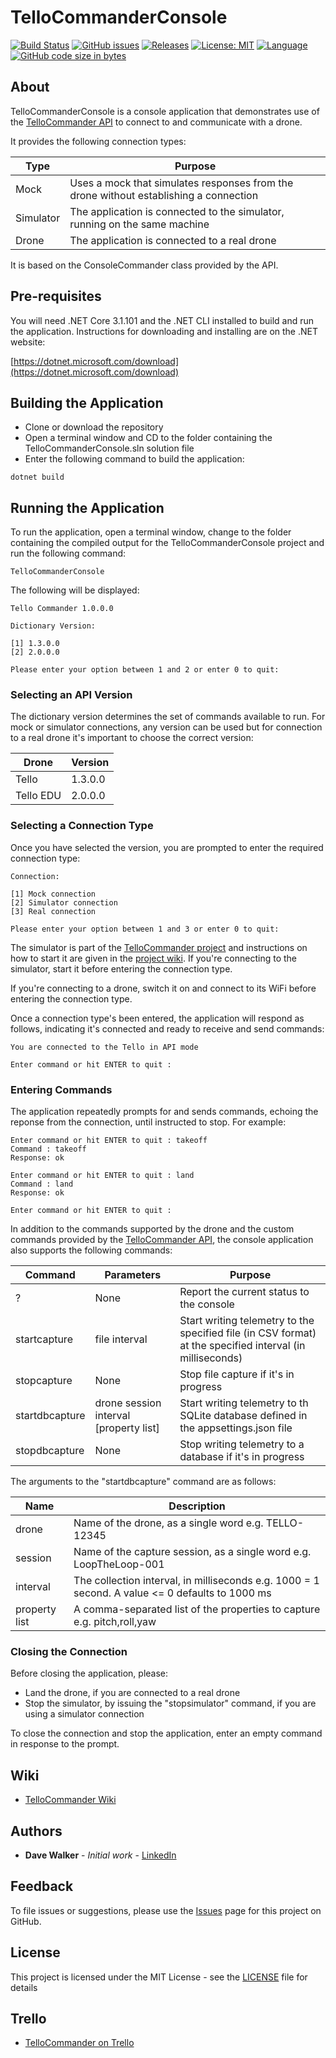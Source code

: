 # TelloCommanderConsole

[![Build Status](https://github.com/davewalker5/TelloCommanderConsole/workflows/.NET%20Core%20CI%20Build/badge.svg)](https://github.com/davewalker5/TelloCommanderConsole/actions)
[![GitHub issues](https://img.shields.io/github/issues/davewalker5/TelloCommanderConsole)](https://github.com/davewalker5/TelloCommander/issues)
[![Releases](https://img.shields.io/github/v/release/davewalker5/TelloCommanderConsole.svg?include_prereleases)](https://github.com/davewalker5/TelloCommanderConsole/releases)
[![License: MIT](https://img.shields.io/badge/License-MIT-blue.svg)](https://github.com/davewalker5/TelloCommanderConsole/blob/master/LICENSE)
[![Language](https://img.shields.io/badge/language-c%23-blue.svg)](https://github.com/davewalker5/TelloCommanderConsole/)
[![GitHub code size in bytes](https://img.shields.io/github/languages/code-size/davewalker5/TelloCommanderConsole)](https://github.com/davewalker5/TelloCommanderConsole/)

## About

TelloCommanderConsole is a console application that demonstrates use of the [TelloCommander API](https://github.com/davewalker5/TelloCommander) to connect to and communicate with a drone.

It provides the following connection types:

| Type | Purpose |
| --- | --- |
| Mock | Uses a mock that simulates responses from the drone without establishing a connection |
| Simulator | The application is connected to the simulator, running on the same machine |
| Drone | The application is connected to a real drone |

It is based on the ConsoleCommander class provided by the API.

## Pre-requisites

You will need .NET Core 3.1.101 and the .NET CLI installed to build and run the application. Instructions for downloading and installing are on the .NET website:

[https://dotnet.microsoft.com/download](https://dotnet.microsoft.com/download)

## Building the Application

* Clone or download the repository
* Open a terminal window and CD to the folder containing the TelloCommanderConsole.sln solution file
* Enter the following command to build the application:

```
dotnet build
```

## Running the Application

To run the application, open a terminal window, change to the folder containing the compiled output for the TelloCommanderConsole project and run the following command:

```
TelloCommanderConsole
```

The following will be displayed:

```
Tello Commander 1.0.0.0

Dictionary Version:

[1] 1.3.0.0
[2] 2.0.0.0

Please enter your option between 1 and 2 or enter 0 to quit:
```

### Selecting an API Version

The dictionary version determines the set of commands available to run. For mock or simulator connections, any version can be used but for connection to a real drone it's important to choose the correct version:

| Drone | Version |
|  --- | --- |
| Tello | 1.3.0.0 |
| Tello EDU | 2.0.0.0 |

### Selecting a Connection Type

Once you have selected the version, you are prompted to enter the required connection type:

```
Connection:

[1] Mock connection
[2] Simulator connection
[3] Real connection

Please enter your option between 1 and 3 or enter 0 to quit:
```

The simulator is part of the [TelloCommander project](https://github.com/davewalker5/TelloCommander) and instructions on how to start it are given in the [project wiki](https://github.com/davewalker5/TelloCommander/wiki/Home). If you're connecting to the simulator, start it before entering the connection type.

If you're connecting to a drone, switch it on and connect to its WiFi before entering the connection type.

Once a connection type's been entered, the application will respond as follows, indicating it's connected and ready to receive and send commands:

```
You are connected to the Tello in API mode

Enter command or hit ENTER to quit :
```

### Entering Commands

The application repeatedly prompts for and sends commands, echoing the reponse from the connection, until instructed to stop. For example:

```
Enter command or hit ENTER to quit : takeoff
Command : takeoff
Response: ok

Enter command or hit ENTER to quit : land
Command : land
Response: ok

Enter command or hit ENTER to quit :
```

In addition to the commands supported by the drone and the custom commands provided by the [TelloCommander API](https://github.com/davewalker5/TelloCommander), the console application also supports the following commands:

| Command | Parameters | Purpose |
|  --- | --- | --- |
| ? | None | Report the current status to the console |
| startcapture | file interval | Start writing telemetry to the specified file (in CSV format) at the specified interval (in milliseconds) |
| stopcapture | None | Stop file capture if it's in progress |
| startdbcapture | drone session interval [property list] | Start writing telemetry to th SQLite database defined in the appsettings.json file |
| stopdbcapture | None | Stop writing telemetry to a database if it's in  progress |

The arguments to the "startdbcapture" command are as follows:

| Name | Description |
| --- | --- |
| drone | Name of the drone, as a single word e.g. TELLO-12345 |
| session | Name of the capture session, as a single word e.g. LoopTheLoop-001 |
| interval | The collection interval, in milliseconds e.g. 1000 = 1 second. A value <= 0 defaults to 1000 ms |
| property list | A comma-separated list of the properties to capture e.g. pitch,roll,yaw |

### Closing the Connection

Before closing the application, please:

- Land the drone, if you are connected to a real drone
- Stop the simulator, by issuing the "stopsimulator" command, if you are using a simulator connection

To close the connection and stop the application, enter an empty command in response to the prompt.

## Wiki

* [TelloCommander Wiki](https://github.com/davewalker5/TelloCommander/wiki/Home)

## Authors

- **Dave Walker** - *Initial work* - [LinkedIn](https://www.linkedin.com/in/davewalker5/)

## Feedback

To file issues or suggestions, please use the [Issues](https://github.com/davewalker5/TelloCommander/issues) page for this project on GitHub.

## License

This project is licensed under the MIT License - see the [LICENSE](LICENSE) file for details

## Trello

*  [TelloCommander on Trello](https://trello.com/b/VCFq6tAk)
